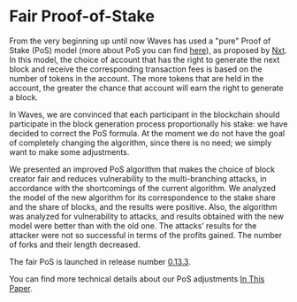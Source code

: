 # Fair Proof-of-Stake

From the very beginning up until now Waves has used a "pure" Proof of Stake (PoS) model (more about PoS you can find [here](/waves-environment/waves-protocol/leased-proof-of-stake-lpos)), as proposed by [Nxt](https://nxtwiki.org/wiki/Whitepaper:Nxt). In this model, the choice of account that has the right to generate the next block and receive the corresponding transaction fees is based on the number of tokens in the account. The more tokens that are held in the account, the greater the chance that account will earn the right to generate a block. 

In Waves, we are convinced that each participant in the blockchain should participate in the block generation process proportionally his stake: we have decided to correct the PoS formula.  At the moment we do not have the goal of completely changing the algorithm, since there is no need; we simply want to make some adjustments.

We presented an improved PoS algorithm that makes the choice of block creator fair and reduces vulnerability to the multi-branching attacks, in accordance with the shortcomings of the current algorithm. We analyzed the model of the new algorithm for its correspondence to the stake share and the share of blocks, and the results were positive. Also, the algorithm was analyzed for vulnerability to attacks, and results obtained with the new model were better than with the old one. The attacks’ results for the attacker were not so successful in terms of the profits gained. The number of forks and their length decreased.

The fair PoS is launched in release number [0.13.3](https://github.com/wavesplatform/Waves/releases).

<note type="info" title="">You can find more technical details about our PoS adjustments <a href="https://forum.wavesplatform.com/uploads/default/original/2X/7/7397a4cb5fa77d659a7b7ecc9188dd0a4fe0decc.pdf">In This Paper</a>.</note>
